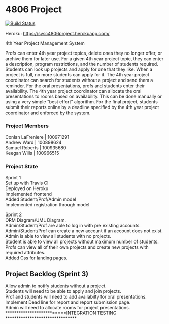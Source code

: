 # 4806 Project

[![Build Status](https://travis-ci.org/Apocahub/4806Project.svg?branch=master)](https://travis-ci.org/Apocahub/4806Project)

Heroku: https://sysc4806project.herokuapp.com/

4th Year Project Management System</br>

Profs can enter 4th year project topics, delete ones they no longer offer, or archive them for later use. For a given 4th year project topic, they can enter a description, program restrictions, and the number of students required. Students can look up projects and apply for one that they like. When a project is full, no more students can apply for it. The 4th year project coordinator can search for students without a project and send them a reminder. For the oral presentations, profs and students enter their availability. The 4th year project coordinator can allocate the oral presentations to rooms based on availability. This can be done manually or using a very simple “best effort” algorithm. For the final project, students submit their reports online by a deadline specified by the 4th year project coordinator and enforced by the system.

### Project Members

Conlan LaFreniere | 100971291 <br/>
Andrew Ward | 100898624 <br/>
Samuel Roberts | 100935680 <br/>
Keegan Wills | 100966515

### Project State

Sprint 1 <br/>
Set up with Travis CI <br/>
Deployed on Heroku <br/>
Implemented frontend <br/>
Added Student/Prof/Admin model <br/>
Implemented registration through model <br/>

Sprint 2 <br/>
ORM Diagram/UML Diagram. <br/>
Admin/Student/Prof are able to log in with pre existing accounts. <br/>
Admin/Student/Prof can create a new account if an account does not exist. <br/>
Admin is able to view all students with no projects. <br/>
Student is able to view all projects without maximum number of students. <br/>
Profs can view all of their own projects and create new projects with required attributes. <br/>
Added Css for landing pages. <br/>

## Project Backlog (Sprint 3)

Allow admin to notify students without a project. <br/>
Students will need to be able to apply and join projects. <br/>
Prof and students will need to add availabilty for oral presentations. <br/>
Implement Dead line for report and report submission page. <br/>
Admin will need to allocate rooms for project presentations. <br/>
**************************INTEGRATION TESTING ******************************** <br/>

